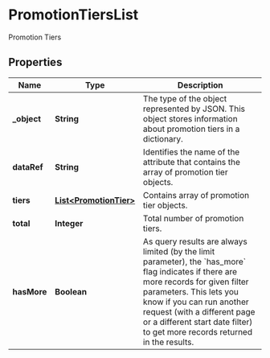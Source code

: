 

# PromotionTiersList

Promotion Tiers

## Properties

| Name | Type | Description |
|------------ | ------------- | ------------- |
|**_object** | **String** | The type of the object represented by JSON. This object stores information about promotion tiers in a dictionary. |
|**dataRef** | **String** | Identifies the name of the attribute that contains the array of promotion tier objects. |
|**tiers** | [**List&lt;PromotionTier&gt;**](PromotionTier.md) | Contains array of promotion tier objects. |
|**total** | **Integer** | Total number of promotion tiers. |
|**hasMore** | **Boolean** | As query results are always limited (by the limit parameter), the &#x60;has_more&#x60; flag indicates if there are more records for given filter parameters. This lets you know if you can run another request (with a different page or a different start date filter) to get more records returned in the results. |



